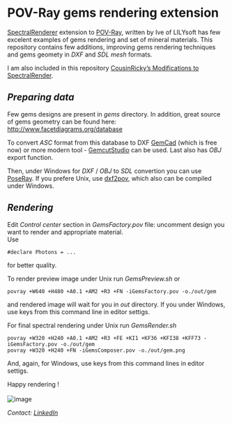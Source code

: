 # POV-Ray gems rendering extension
 [SpectralRenderer](https://www.lilysoft.org/CGI/SR/Spectral%20Render.htm) extension to [POV-Ray](https://www.povray.org/), written by Ive of LILYsoft has few excelent examples of gems rendering and set of mineral materials.
 This repository contains few additions, improving gems rendering techniques and gems geomety in _DXF_ and _SDL_ _mesh_ formats.

I am also included in this repository [CousinRicky’s Modifications to SpectralRender](https://github.com/CousinRicky/POV-SpectralRender-mods).

## _Preparing data_

Few gems designs are present in _gems_ directory.
In addition, great source of gems geometry can be found here:
http://www.facetdiagrams.org/database

To convert _ASC_ format from this database to DXF [GemCad](https://www.gemcad.com) (which is free now) or more modern tool - [GemcutStudio](https://gemcutstudio.com) can be used. Last also has _OBJ_ export function.<br>

Then, under Windows for _DXF_ / _OBJ_ to _SDL_ convertion you can use [PoseRay](https://sites.google.com/site/poseray/home-1). 
If you prefere Unix, use [dxf2pov](https://github.com/syanenko/dxf2pov), which also can be compiled under Windows.

## _Rendering_

Edit _Control center_ section in _GemsFactory.pov_ file: uncomment design you want to render and appropriate material.<br>
Use 
```
#declare Photons = ...
```
for better quality.

To render preview image under Unix run _GemsPreview.sh_ or
```
povray +W640 +H480 +A0.1 +AM2 +R3 +FN -iGemsFactory.pov -o./out/gem
```
and rendered image will wait for you in _out_ directory. If you under Windows, use keys from this command line in editor settigs. 

For final spectral rendering under Unix run _GemsRender.sh_
```
povray +W320 +H240 +A0.1 +AM2 +R3 +FE +KI1 +KF36 +KFI38 +KFF73 -iGemsFactory.pov -o./out/gem
povray +W320 +H240 +FN -iGemsComposer.pov -o./out/gem.png
```

And, again, for Windows, use keys from this command lines in editor settigs.

Happy rendering !<br><br>
![image](https://github.com/syanenko/povgems/assets/6688301/04b72d04-9603-446f-9aca-3e90d2a1d554)

<em>Contact: [LinkedIn](https://www.linkedin.com/in/sergey-yanenko-57b21a96/)<em>
